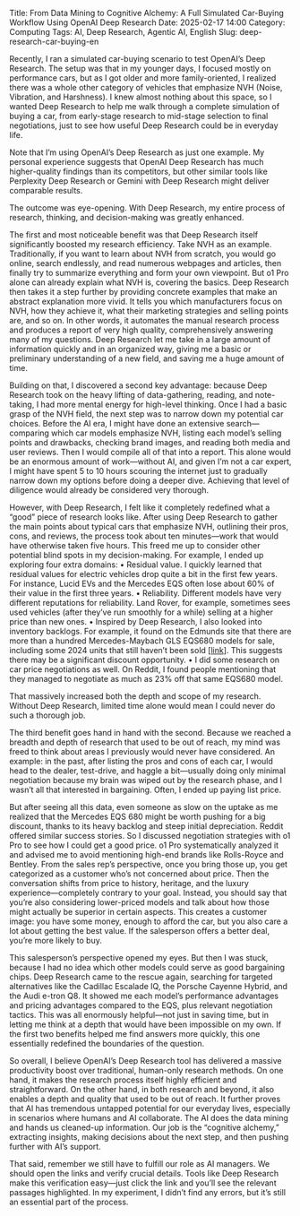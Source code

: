 Title: From Data Mining to Cognitive Alchemy: A Full Simulated Car-Buying Workflow Using OpenAI Deep Research
Date: 2025-02-17 14:00
Category: Computing
Tags: AI, Deep Research, Agentic AI, English
Slug: deep-research-car-buying-en

Recently, I ran a simulated car-buying scenario to test OpenAI’s Deep Research. The setup was that in my younger days, I focused mostly on performance cars, but as I got older and more family-oriented, I realized there was a whole other category of vehicles that emphasize NVH (Noise, Vibration, and Harshness). I knew almost nothing about this space, so I wanted Deep Research to help me walk through a complete simulation of buying a car, from early-stage research to mid-stage selection to final negotiations, just to see how useful Deep Research could be in everyday life.

Note that I’m using OpenAI’s Deep Research as just one example. My personal experience suggests that OpenAI Deep Research has much higher-quality findings than its competitors, but other similar tools like Perplexity Deep Research or Gemini with Deep Research might deliver comparable results.

The outcome was eye-opening. With Deep Research, my entire process of research, thinking, and decision-making was greatly enhanced.

The first and most noticeable benefit was that Deep Research itself significantly boosted my research efficiency. Take NVH as an example. Traditionally, if you want to learn about NVH from scratch, you would go online, search endlessly, and read numerous webpages and articles, then finally try to summarize everything and form your own viewpoint. But o1 Pro alone can already explain what NVH is, covering the basics. Deep Research then takes it a step further by providing concrete examples that make an abstract explanation more vivid. It tells you which manufacturers focus on NVH, how they achieve it, what their marketing strategies and selling points are, and so on. In other words, it automates the manual research process and produces a report of very high quality, comprehensively answering many of my questions. Deep Research let me take in a large amount of information quickly and in an organized way, giving me a basic or preliminary understanding of a new field, and saving me a huge amount of time.

Building on that, I discovered a second key advantage: because Deep Research took on the heavy lifting of data-gathering, reading, and note-taking, I had more mental energy for high-level thinking. Once I had a basic grasp of the NVH field, the next step was to narrow down my potential car choices. Before the AI era, I might have done an extensive search—comparing which car models emphasize NVH, listing each model’s selling points and drawbacks, checking brand images, and reading both media and user reviews. Then I would compile all of that into a report. This alone would be an enormous amount of work—without AI, and given I’m not a car expert, I might have spent 5 to 10 hours scouring the internet just to gradually narrow down my options before doing a deeper dive. Achieving that level of diligence would already be considered very thorough.

However, with Deep Research, I felt like it completely redefined what a “good” piece of research looks like. After using Deep Research to gather the main points about typical cars that emphasize NVH, outlining their pros, cons, and reviews, the process took about ten minutes—work that would have otherwise taken five hours. This freed me up to consider other potential blind spots in my decision-making. For example, I ended up exploring four extra domains:
	•	Residual value. I quickly learned that residual values for electric vehicles drop quite a bit in the first few years. For instance, Lucid EVs and the Mercedes EQS often lose about 60% of their value in the first three years.
	•	Reliability. Different models have very different reputations for reliability. Land Rover, for example, sometimes sees used vehicles (after they’ve run smoothly for a while) selling at a higher price than new ones.
	•	Inspired by Deep Research, I also looked into inventory backlogs. For example, it found on the Edmunds site that there are more than a hundred Mercedes-Maybach GLS EQS680 models for sale, including some 2024 units that still haven’t been sold [[link](https://www.edmunds.com/new-mercedes-benz-maybach-gls-for-sale-seattle-wa/#:~:text=Edmunds%20has%20105%20New%20Mercedes,600%20SUV%20ranging%20in%20price)]. This suggests there may be a significant discount opportunity.
	•	I did some research on car price negotiations as well. On Reddit, I found people mentioning that they managed to negotiate as much as 23% off that same EQS680 model.

That massively increased both the depth and scope of my research. Without Deep Research, limited time alone would mean I could never do such a thorough job.

The third benefit goes hand in hand with the second. Because we reached a breadth and depth of research that used to be out of reach, my mind was freed to think about areas I previously would never have considered. An example: in the past, after listing the pros and cons of each car, I would head to the dealer, test-drive, and haggle a bit—usually doing only minimal negotiation because my brain was wiped out by the research phase, and I wasn’t all that interested in bargaining. Often, I ended up paying list price.

But after seeing all this data, even someone as slow on the uptake as me realized that the Mercedes EQS 680 might be worth pushing for a big discount, thanks to its heavy backlog and steep initial depreciation. Reddit offered similar success stories. So I discussed negotiation strategies with o1 Pro to see how I could get a good price. o1 Pro systematically analyzed it and advised me to avoid mentioning high-end brands like Rolls-Royce and Bentley. From the sales rep’s perspective, once you bring those up, you get categorized as a customer who’s not concerned about price. Then the conversation shifts from price to history, heritage, and the luxury experience—completely contrary to your goal. Instead, you should say that you’re also considering lower-priced models and talk about how those might actually be superior in certain aspects. This creates a customer image: you have some money, enough to afford the car, but you also care a lot about getting the best value. If the salesperson offers a better deal, you’re more likely to buy.

This salesperson’s perspective opened my eyes. But then I was stuck, because I had no idea which other models could serve as good bargaining chips. Deep Research came to the rescue again, searching for targeted alternatives like the Cadillac Escalade IQ, the Porsche Cayenne Hybrid, and the Audi e-tron Q8. It showed me each model’s performance advantages and pricing advantages compared to the EQS, plus relevant negotiation tactics. This was all enormously helpful—not just in saving time, but in letting me think at a depth that would have been impossible on my own. If the first two benefits helped me find answers more quickly, this one essentially redefined the boundaries of the question.

So overall, I believe OpenAI’s Deep Research tool has delivered a massive productivity boost over traditional, human-only research methods. On one hand, it makes the research process itself highly efficient and straightforward. On the other hand, in both research and beyond, it also enables a depth and quality that used to be out of reach. It further proves that AI has tremendous untapped potential for our everyday lives, especially in scenarios where humans and AI collaborate. The AI does the data mining and hands us cleaned-up information. Our job is the “cognitive alchemy,” extracting insights, making decisions about the next step, and then pushing further with AI’s support.

That said, remember we still have to fulfill our role as AI managers. We should open the links and verify crucial details. Tools like Deep Research make this verification easy—just click the link and you’ll see the relevant passages highlighted. In my experiment, I didn’t find any errors, but it’s still an essential part of the process.
